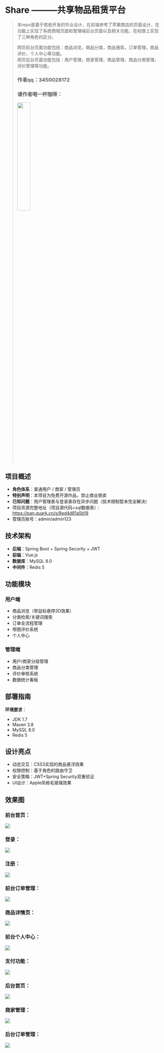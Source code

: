 # Share ———共享物品租赁平台
>本repo是基于若依开发的毕业设计，在前端参考了苹果商店的页面设计，在功能上实现了系统商城页面和管理端后台页面以及相关功能，在权限上实现了三种角色的区分。
>
>网页前台页面功能包括：商品浏览，商品分类，商品搜索，订单管理，商品评价，个人中心等功能。<br>
>网页后台页面功能包括：用户管理，商家管理，商品管理，商品分类管理，评价管理等功能。<br>
>### 作者qq：3450028172
>### 请作者喝一杯咖啡：
><img src="微信图片_20250504231317.jpg" width="30%">
## 项目概述
- **角色体系**：普通用户 / 商家 / 管理员
- **特别声明**：本项目为免费开源作品，禁止商业倒卖
- **已知问题**：用户管理表与登录表存在异步问题（技术限制暂未完全解决）
- 项目资源完整地址（项目源代码+sql数据表）：https://pan.quark.cn/s/8ed4d81a5b19<br>
- 管理员账号：admin/admin123

## 技术架构
- **后端**：Spring Boot + Spring Security + JWT
- **前端**：Vue.js
- **数据库**：MySQL 8.0
- **中间件**：Redis 5

## 功能模块
### 用户端
- 商品浏览（带鼠标悬停3D效果）
- 分类检索/关键词搜索
- 订单全流程管理
- 带图评价系统
- 个人中心

### 管理端
- 用户/商家分级管理
- 商品分类管理
- 评价审核系统
- 数据统计看板

## 部署指南
**环境要求**：
- JDK 1.7
- Maven 3.8 
- MySQL 8.0
- Redis 5

## 设计亮点
- 动态交互：CSS3实现的商品悬浮效果
- 权限控制：基于角色的路由守卫
- 安全策略：JWT+Spring Security双重验证
- UI设计：Apple风格毛玻璃效果

## 效果图
### 前台首页：
![](效果图/商城首页.png)
### 登录：
![](效果图/登录.png)
### 注册：
![](效果图/注册.png)
### 前台订单管理：
![](效果图/订单管理.png)
### 商品详情页：
![](效果图/商品详情页.png)
### 前台个人中心：
![](效果图/前台个人中心.png)
### 支付功能：
![](效果图/支付功能.png)
### 后台首页：
![](效果图/后台首页.png)
### 商家管理：
![](效果图/商家管理.png)
### 后台订单管理：
![](效果图/后台订单管理.png)
